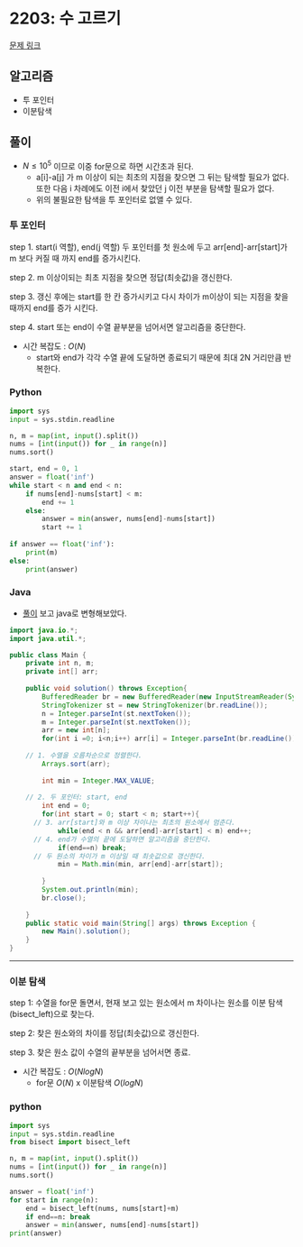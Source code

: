 # 2203: 수 고르기

[문제 링크](https://www.acmicpc.net/problem/2230)

## 알고리즘
* 투 포인터
* 이분탐색

## 풀이
* $N \le 10^5$ 이므로 이중 for문으로 하면 시간초과 된다.
  * a[i]-a[j] 가 m 이상이 되는 최초의 지점을 찾으면 그 뒤는 탐색할 필요가 없다. 또한 다음 i 차례에도 이전 i에서 찾았던 j 이전 부분을 탐색할 필요가 없다.
  * 위의 불필요한 탐색을 투 포인터로 없앨 수 있다.
  
### 투 포인터
step 1. start(i 역할), end(j 역할) 두 포인터를 첫 원소에 두고 arr[end]-arr[start]가 m 보다 커질 때 까지 end를 증가시킨다. </br>

step 2. m 이상이되는 최초 지점을 찾으면 정답(최솟값)을 갱신한다. </br>

step 3. 갱신 후에는 start를 한 칸 증가시키고 다시 차이가 m이상이 되는 지점을 찾을 때까지 end를 증가 시킨다. </br>

step 4. start 또는 end이 수열 끝부분을 넘어서면 알고리즘을 중단한다. </br>


* 시간 복잡도 : $O(N)$
  * start와 end가 각각 수열 끝에 도달하면 종료되기 때문에 최대 2N 거리만큼 반복한다.
  
### Python
```python
import sys
input = sys.stdin.readline

n, m = map(int, input().split())
nums = [int(input()) for _ in range(n)]
nums.sort()

start, end = 0, 1
answer = float('inf')
while start < n and end < n:
	if nums[end]-nums[start] < m:
		end += 1
	else:
		answer = min(answer, nums[end]-nums[start])
		start += 1
		
if answer == float('inf'):
	print(m)
else:
	print(answer)

```

### Java
* [풀이](https://blog.encrypted.gg/1004?category=773649) 보고 java로 변형해보았다.
```java
import java.io.*;
import java.util.*;

public class Main {
	private int n, m;
	private int[] arr;
	
	public void solution() throws Exception{
		BufferedReader br = new BufferedReader(new InputStreamReader(System.in));
		StringTokenizer st = new StringTokenizer(br.readLine());
		n = Integer.parseInt(st.nextToken());
		m = Integer.parseInt(st.nextToken());
		arr = new int[n];
		for(int i =0; i<n;i++) arr[i] = Integer.parseInt(br.readLine());
    
    // 1. 수열을 오름차순으로 정렬한다.
		Arrays.sort(arr);
		
		int min = Integer.MAX_VALUE;
    
    // 2. 두 포인터: start, end
		int end = 0;
		for(int start = 0; start < n; start++){
      // 3. arr[start]와 m 이상 차이나는 최초의 원소에서 멈춘다.
			while(end < n && arr[end]-arr[start] < m) end++;
      // 4. end가 수열의 끝에 도달하면 알고리즘을 중단한다.
			if(end==n) break;
      // 두 원소의 차이가 m 이상일 때 최솟값으로 갱신한다.
			min = Math.min(min, arr[end]-arr[start]);
			
		}
		System.out.println(min);
		br.close();
		
	}
  	public static void main(String[] args) throws Exception {
    	new Main().solution();
  	}
}
```

---
### 이분 탐색
step 1: 수열을 for문 돌면서, 현재 보고 있는 원소에서 m 차이나는 원소를 이분 탐색(bisect_left)으로 찾는다.

step 2: 찾은 원소와의 차이를 정답(최솟값)으로 갱신한다.

step 3. 찾은 원소 값이 수열의 끝부분을 넘어서면 종료.

* 시간 복잡도 : $O(NlogN)$
	* for문 $O(N)$ x 이분탐색 $O(logN)$

### python
```python
import sys
input = sys.stdin.readline
from bisect import bisect_left

n, m = map(int, input().split())
nums = [int(input()) for _ in range(n)]
nums.sort()

answer = float('inf')
for start in range(n):
	end = bisect_left(nums, nums[start]+m)
	if end==n: break
	answer = min(answer, nums[end]-nums[start])
print(answer)
```

